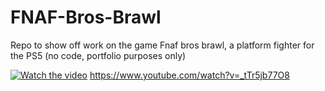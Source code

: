 # FNAF-Bros-Brawl
Repo to show off work on the game Fnaf bros brawl, a platform fighter for the PS5 (no code, portfolio purposes only)

[![Watch the video](https://img.youtube.com/vi/_tTr5jb77O8/maxresdefault.jpg)](https://www.youtube.com/watch?v=_tTr5jb77O8)
https://www.youtube.com/watch?v=_tTr5jb77O8
